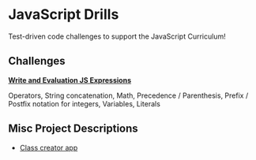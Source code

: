 # JavaScript Drills

Test-driven code challenges to support the JavaScript Curriculum!

## Challenges

**[Write and Evaluation JS Expressions](./js-expressions/README.md)**

Operators, String concatenation, Math, Precedence / Parenthesis, Prefix / Postfix notation for integers, Variables, Literals

## Misc Project Descriptions

- [Class creator app](./further-practice/class-creator-app.md)
